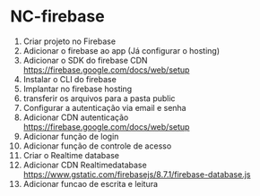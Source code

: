 # NC-firebase

1. Criar projeto no Firebase
2. Adicionar o firebase ao app (Já configurar o hosting)
3. Adicionar o SDK do firebase CDN https://firebase.google.com/docs/web/setup
4. Instalar o CLI do firebase
5. Implantar no firebase hosting
6. transferir os arquivos para a pasta public
7. Configurar a autenticação via email e senha
8. Adicionar CDN autenticação https://firebase.google.com/docs/web/setup
9. Adicionar função de login
10. Adicionar função de controle de acesso
11. Criar o Realtime database
12. Adicionar CDN Realtimedatabase https://www.gstatic.com/firebasejs/8.7.1/firebase-database.js
13. Adicionar funcao de escrita e leitura
